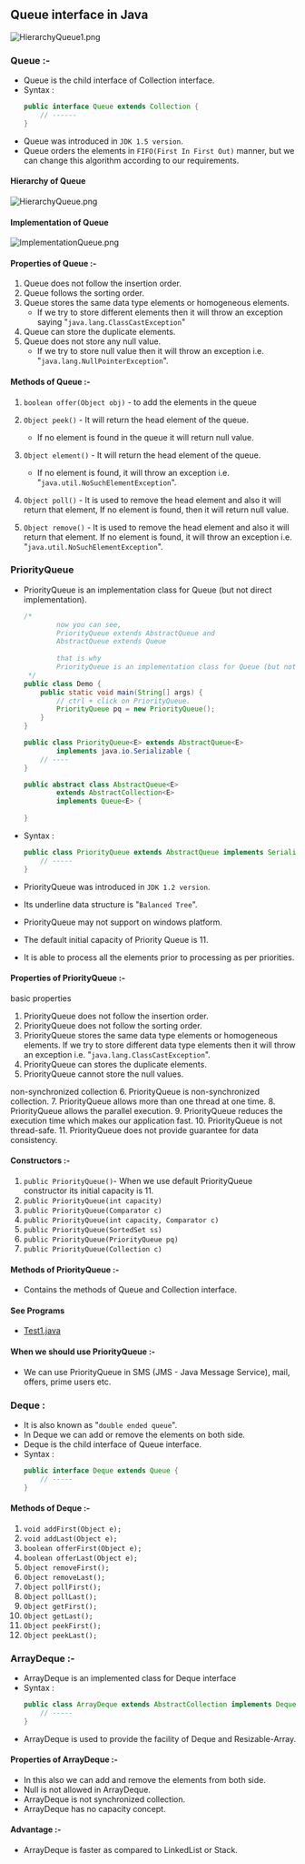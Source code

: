 ## Queue interface in Java

![HierarchyQueue1.png](_13/images/HierarchyQueue1.png)

### Queue :-
- Queue is the child interface of Collection interface.
- Syntax : 
    ```java
    public interface Queue extends Collection { 
        // ------ 
    }
    ```
- Queue was introduced in `JDK 1.5 version`.
- Queue orders the elements in `FIFO(First In First Out)` manner, but we can change this algorithm according to our requirements.

#### Hierarchy of Queue
![HierarchyQueue.png](_13/images/HierarchyQueue.png)

#### Implementation of Queue
![ImplementationQueue.png](_13/images/ImplementationQueue.png)

#### Properties of Queue :-
1. Queue does not follow the insertion order.
2. Queue follows the sorting order.
3. Queue stores the same data type elements or homogeneous elements. 
   - If we try to store different elements then it will throw an exception saying "`java.lang.ClassCastException`"
4. Queue can store the duplicate elements.
5. Queue does not store any null value. 
   - If we try to store null value then it will throw an exception i.e. "`java.lang.NullPointerException`".

#### Methods of Queue :-
1. `boolean offer(Object obj)` - to add the elements in the queue


2. `Object peek()` - It will return the head element of the queue. 
   - If no element is found in the queue it will return null value.


3. `Object element()` - It will return the head element of the queue. 
   - If no element is found, it will throw an exception i.e. "`java.util.NoSuchElementException`".


4. `Object poll()` - It is used to remove the head element and also it will return that element, If no element is found, then it will return null value.


5. `Object remove()` - It is used to remove the head element and also it will return that element. If no element is found, it will throw an exception i.e. "`java.util.NoSuchElementException`".

### PriorityQueue
- PriorityQueue is an implementation class for Queue (but not direct implementation).

    ```java
    /* 
            now you can see, 
            PriorityQueue extends AbstractQueue and
            AbstractQueue extends Queue
            
            that is why 
            PriorityQueue is an implementation class for Queue (but not direct implementation).
     */
    public class Demo {
        public static void main(String[] args) {
            // ctrl + click on PriorityQueue.
            PriorityQueue pq = new PriorityQueue();
        }
    }
    
    public class PriorityQueue<E> extends AbstractQueue<E>
            implements java.io.Serializable {
        // ----    
    }
    
    public abstract class AbstractQueue<E>
            extends AbstractCollection<E>
            implements Queue<E> {
        
    }
    ```
- Syntax : 
    ```java
    public class PriorityQueue extends AbstractQueue implements Serializable { 
        // ----- 
    }
    ```
- PriorityQueue was introduced in `JDK 1.2 version`.
- Its underline data structure is "`Balanced Tree`".
- PriorityQueue may not support on windows platform.
- The default initial capacity of Priority Queue is 11.
- It is able to process all the elements prior to processing as per priorities.


#### Properties of PriorityQueue :-
basic properties
1. PriorityQueue does not follow the insertion order.
2. PriorityQueue does not follow the sorting order.
3. PriorityQueue stores the same data type elements or homogeneous elements. If we try to store different data type elements then it will throw an exception i.e. "`java.lang.ClassCastException`".
4. PriorityQueue can stores the duplicate elements.
5. PriorityQueue cannot store the null values.

non-synchronized collection
6. PriorityQueue is non-synchronized collection.
7. PriorityQueue allows more than one thread at one time.
8. PriorityQueue allows the parallel execution.
9. PriorityQueue reduces the execution time which makes our application fast.
10. PriorityQueue is not thread-safe.
11. PriorityQueue does not provide guarantee for data consistency.

#### Constructors :-
1. `public PriorityQueue()`- When we use default PriorityQueue constructor its initial capacity is 11.
2. `public PriorityQueue(int capacity)`
3. `public PriorityQueue(Comparator c)`
4. `public PriorityQueue(int capacity, Comparator c)`
5. `public PriorityQueue(SortedSet ss)`
6. `public PriorityQueue(PriorityQueue pq)`
7. `public PriorityQueue(Collection c)`

#### Methods of PriorityQueue :-
- Contains the methods of Queue and Collection interface.

#### See Programs
- [Test1.java](_13%2FqueueDemo%2FTest1.java)

#### When we should use PriorityQueue :-
- We can use PriorityQueue in SMS (JMS - Java Message Service), mail, offers, prime users etc.

### Deque :
- It is also known as "`double ended queue`".
- In Deque we can add or remove the elements on both side.
- Deque is the child interface of Queue interface.
- Syntax : 
    ```java
    public interface Deque extends Queue { 
        // ----- 
    }
    ```
  
#### Methods of Deque :-
1. `void addFirst(Object e);`
2. `void addLast(Object e);`
3. `boolean offerFirst(Object e);`
4. `boolean offerLast(Object e);`
5. `Object removeFirst();`
6. `Object removeLast();`
7. `Object pollFirst();`
8. `Object pollLast();`
9. `Object getFirst();`
10. `Object getLast();`
11. `Object peekFirst();`
12. `Object peekLast();`


### ArrayDeque :-
- ArrayDeque is an implemented class for Deque interface
- Syntax : 
    ```java
    public class ArrayDeque extends AbstractCollection implements Deque, Cloneable, Serializable { 
        // ----- 
    }
    ```
- ArrayDeque is used to provide the facility of Deque and Resizable-Array.

#### Properties of ArrayDeque :-
- In this also we can add and remove the elements from both side.
- Null is not allowed in ArrayDeque.
- ArrayDeque is not synchronized collection.
- ArrayDeque has no capacity concept.

#### Advantage :-
- ArrayDeque is faster as compared to LinkedList or Stack.
